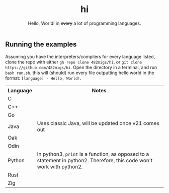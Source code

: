 <div align="center">
    <h1>hi</h1>
    Hello, World! in <s>every</s> a lot of programming languages.
</div>
<br/>

## Running the examples
Assuming you have the interpreters/compilers for every language listed, clone the repo with either `gh repo clone 482migs/hi`, or `git clone https://github.com/482migs/hi`. Open the directory in a terminal, and run `bash run.sh`. this will (should) run every file outputting hello world in the format: `[language] - Hello, World!`.


<table>
    <tr>
        <th>Language</th>
        <th>Notes</th>
    </tr>
    <tr>
        <td>C</td>
        <td></td>
    <tr>
        <td>C++</td>
        <td></td>
    </tr>
    <tr>
        <td>Go</td>
        <td></td>
    </tr>
    <tr>
        <td>Java</td>
        <td>Uses classic Java, will be updated once v21 comes out</td>
    </tr>
    <tr>
        <td>Oak</td>
        <td></td>
    </tr>
    <tr>
        <td>Odin</td>
        <td></td>
    </tr>
    <tr>
        <td>Python</td>
        <td>In python3, <code>print</code> is a function, as opposed to a statement in python2. Therefore, this code won't work with python2.</td>
    <tr>
        <td>Rust</td>
        <td></td>
    <tr>
    <tr>
        <td>Zig</td>
        <td></td>
    <tr>
</table>